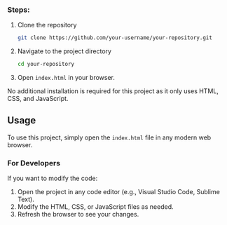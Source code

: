 ### Steps:

1. Clone the repository
    ```bash
    git clone https://github.com/your-username/your-repository.git
    ```
2. Navigate to the project directory
    ```bash
    cd your-repository
    ```
3. Open `index.html` in your browser.

No additional installation is required for this project as it only uses HTML, CSS, and JavaScript.

## Usage

To use this project, simply open the `index.html` file in any modern web browser.

### For Developers

If you want to modify the code:

1. Open the project in any code editor (e.g., Visual Studio Code, Sublime Text).
2. Modify the HTML, CSS, or JavaScript files as needed.
3. Refresh the browser to see your changes.

